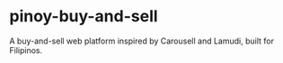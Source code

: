 # pinoy-buy-and-sell
A buy-and-sell web platform inspired by Carousell and Lamudi, built for Filipinos.
